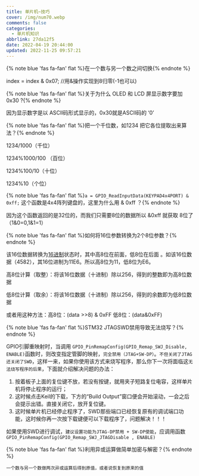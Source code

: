 ```yaml
---
title: 单片机~技巧
cover: /img/num70.webp
comments: false
categories:
  - 单片机知识
abbrlink: 27da12f5
date: 2022-04-19 20:44:00
updated: 2022-11-25 09:57:21
---
```


{% note blue 'fas fa-fan' flat %}在一个数与另一个数之间切换{% endnote %}

index = index & 0x07;        //用&操作实现到8归零(-1也可以)

{% note blue 'fas fa-fan' flat %}关于为什么 OLED 和 LCD 屏显示数字要加 0x30 ?{% endnote %}

因为显示数字是以 ASCII码形式显示的，0x30就是ASCII码的 ‘0’

{% note blue 'fas fa-fan' flat %}把一个千位数，如1234 把它各位提取出来算法？{% endnote %}

1234/1000（千位）

1234%1000/100 （百位）

1234%100/10（十位）

1234%10（个位）

{% note blue 'fas fa-fan' flat %}`a = GPIO_ReadInputData(KEYPAD4x4PORT) & 0xff;` 这个函数是4x4阵列键盘的，这里为什么用 & 0xff ？{% endnote %}

因为这个函数返回的是32位的，而我们只需要8位的数据所以 &0xff 就获取 8位了（1&0=0,1&1=1）

{% note blue 'fas fa-fan' flat %}如何将16位参数转换为2个8位参数？{% endnote %}

该16位数据转换为[16进制](https://so.csdn.net/so/search?q=16进制&spm=1001.2101.3001.7020)状态时，其中高8位在前面，低8位在后面 。如该16位数据（4582），其16位进制为11E6。所以高8位为11，低8位为E6。

  高8位计算（取整）：将该16位数据（十进制）除以256，得到的整数即为高8位数据

低8位计算（取余）：将该16位数据（十进制）除以256，得到的余数即为低8位数据

或者用这种方法：高8位：(data >>8) & 0xFF       低8位：(data&0xFF)

{% note blue 'fas fa-fan' flat %}STM32 JTAGSWD禁用导致无法烧写？{% endnote %}

GPIO引脚重映射时，当调用 `GPIO_PinRemapConfig(GPIO_Remap_SWJ_Disable, ENABLE)`函数时，则改变指定管脚的映射，`完全禁用（JTAG+SW-DP）`。`不但关闭了JTAG还关闭了SWD`，这样一来，如果你使用该方式来烧写程序，那么你下一次将面临这`无法烧写程序的后果`，下面就介绍解决问题的办法：

1. 按着板子上面的复位键不放，若没有按键，就用夹子短路复位电容，这样单片机将停止程序的运行；
2. 这时候点击Keil的下载，下方的“Build Output”窗口便会开始滚动，一会之后会提示出错。直接关闭它，放开复位键。
3. 这时候单片机已经停止程序了，SWD那些端口已经恢复原有的调试端口功能，这时候你再一次按下载键便可以下载程序了，问题解决！！！

如果使用SWD进行调试，`建议设置功能为JTAG-DP禁用 + SW-DP使能`，应调用函数`GPIO_PinRemapConfig(GPIO_Remap_SWJ_JTAGDisable , ENABLE)`

{% note blue 'fas fa-fan' flat %}利用异或运算做简单加密与解密？{% endnote %}

`一个数与另一个数做两次异或运算后得到原值，或者说恢复到原来的值`